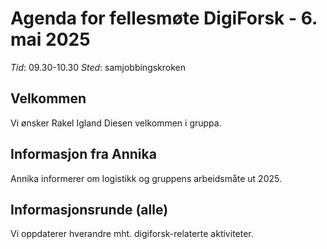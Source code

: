 # Agenda for fellesmøte DigiForsk - 6. mai 2025

*Tid*: 09.30-10.30
*Sted*: samjobbingskroken

## Velkommen

Vi ønsker Rakel Igland Diesen velkommen i gruppa.

## Informasjon fra Annika

Annika informerer om logistikk og gruppens arbeidsmåte ut 2025.

## Informasjonsrunde (alle)

Vi oppdaterer hverandre mht. digiforsk-relaterte aktiviteter.

